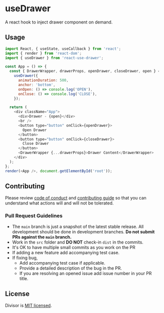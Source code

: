 # useDrawer

A react hook to inject drawer component on demand.

## Usage

```javascript
import React, { useState, useCallback } from 'react';
import { render } from 'react-dom';
import { useDrawer } from 'react-use-drawer';

const App = () => {
  const { DrawerWrapper, drawerProps, openDrawer, closeDrawer, open } =
    useDrawer({
      animationDuration: 500,
      anchor: 'bottom',
      onOpen: () => console.log('OPEN'),
      onClose: () => console.log('CLOSE'),
    });

  return (
    <div className="App">
      <div>Drawer - {open}</div>
      <br />
      <button type="button" onClick={openDrawer}>
        Open Drawer
      </button>
      <button type="button" onClick={closeDrawer}>
        Close Drawer
      </button>
      <DrawerWrapper {...drawerProps}>Drawer Content</DrawerWrapper>
    </div>
  );
};
render(<App />, document.getElementById('root'));
```

## Contributing

Please review [code of conduct](.github/CODE_OF_CONDUCT.md) and [contributing guide](.github/CONTRIBUTING.md) so that you can understand what actions will and will not be tolerated.

### Pull Request Guidelines

- The `main` branch is just a snapshot of the latest stable release. All development should be done in development branches. **Do not submit PRs against the `main` branch.**
- Work in the `src` folder and **DO NOT** check-in `dist` in the commits.
- It's OK to have multiple small commits as you work on the PR
- If adding a new feature add accompanying test case.
- If fixing bug,
  - Add accompanying test case if applicable.
  - Provide a detailed description of the bug in the PR.
  - If you are resolving an opened issue add issue number in your PR title.

## License

Divisor is [MIT licensed](./LICENSE).
